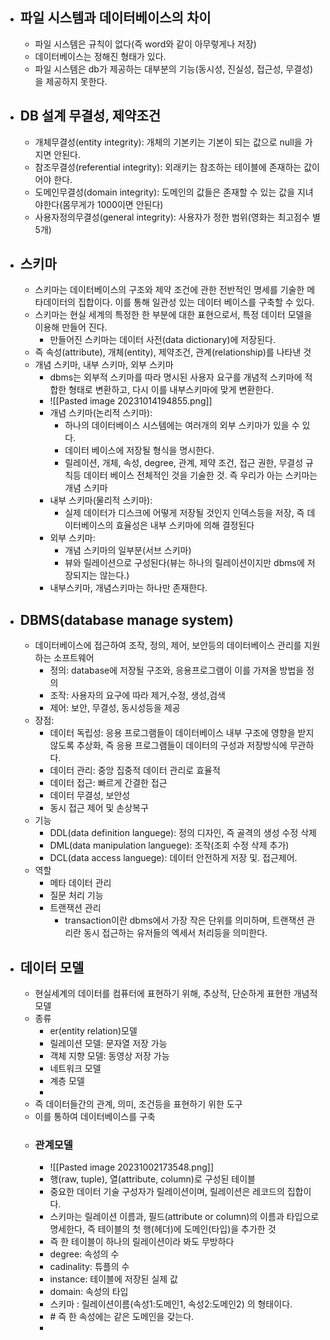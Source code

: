 * ## 파일 시스템과 데이터베이스의 차이
	* 파일 시스템은 규칙이 없다(즉 word와 같이 아무렇게나 저장)
	* 데이터베이스는 정해진 형태가 있다.
	* 파일 시스템은 db가 제공하는 대부분의 기능(동시성, 진실성, 접근성, 무결성)을 제공하지 못한다.
* ## DB 설계 무결성, 제약조건
	* 개체무결성(entity integrity): 개체의 기본키는 기본이 되는 값으로 null을 가지면 안된다.
	* 참조무결성(referential integrity): 외래키는 참조하는 테이블에 존재하는 값이어야 한다.
	* 도메인무결성(domain integrity): 도메인의 값들은 존재할 수 있는 값을 지녀야한다(몸무게가 1000이면 안된다)
	* 사용자정의무결성(general integrity): 사용자가 정한 범위(영화는 최고점수 별5개)
* ## 스키마
	* 스키마는 데이터베이스의 구조와 제약 조건에 관한 전반적인 명세를 기술한 메타데이터의 집합이다. 이를 통해 일관성 있는 데이터 베이스를 구축할 수 있다.
	* 스키마는 현실 세계의 특정한 한 부분에 대한 표현으로서, 특정 데이터 모델을 이용해 만들어 진다.
		* 만들어진 스키마는 데이터 사전(data dictionary)에 저장된다.
	* 즉 속성(attribute), 개체(entity), 제약조건, 관계(relationship)를 나타낸 것
	* 개념 스키마, 내부 스키마, 외부 스키마
		* dbms는 외부적 스키마를 따라 명시된 사용자 요구를 개념적 스키마에 적합한 형태로 변환하고, 다시 이를 내부스키마에 맞게 변환한다.
		* ![[Pasted image 20231014194855.png]]
		* 개념 스키마(논리적 스키마): 
			* 하나의 데이터베이스 시스템에는 여러개의 외부 스키마가 있을 수 있다.
			* 데이터 베이스에 저장될 형식을 명시한다.
			* 릴레이션, 개체, 속성, degree, 관계, 제약 조건, 접근 권한, 무결성 규칙등 데이터 베이스 전체적인 것을 기술한 것. 즉 우리가 아는 스키마는 개념 스키마
		* 내부 스키마(물리적 스키마): 
			* 실제 데이터가 디스크에 어떻게 저장될 것인지 인덱스등을 저장, 즉 데이터베이스의 효율성은 내부 스키마에 의해 결정된다
		* 외부 스키마: 
			* 개념 스키마의 일부분(서브 스키마)
			* 뷰와 릴레이션으로 구성된다(뷰는 하나의 릴레이션이지만 dbms에 저장되지는 않는다.)
		* 내부스키마, 개념스키마는 하나만 존재한다.
* ## DBMS(database manage system)
	* 데이터베이스에 접근하여 조작, 정의, 제어, 보안등의 데이터베이스 관리를 지원하는 소프트웨어
		* 정의: database에 저장될 구조와, 응용프로그램이 이를 가져올 방법을 정의
		* 조작: 사용자의 요구에 따라 제거,수정, 생성,검색
		* 제어: 보안, 무결성, 동시성등을 제공
	* 장점: 
		* 데이터 독립성:  응용 프로그램들이 데이터베이스 내부 구조에 영향을 받지 않도록 추상화, 즉 응용 프로그램들이 데이터의 구성과 저장방식에 무관하다. 
		* 데이터 관리: 중앙 집중적 데이터 관리로 효율적
		* 데이터 접근: 빠르게 간결한 접근
		* 데이터 무결성, 보안성
		* 동시 접근 제어 및 손상복구
	* 기능
		* DDL(data definition languege): 정의 디자인, 즉 골격의 생성 수정 삭제
		* DML(data manipulation languege): 조작(조회 수정 삭제 추가)
		* DCL(data access languege): 데이터 안전하게 저장 및. 접근제어.
	* 역할
		* 메타 데이터 관리
		* 질문 처리 기능
		* 트랜잭션 관리
			* transaction이란 dbms에서 가장 작은 단위를 의미하며, 트랜잭션 관리란 동시 접근하는 유저들의 엑세서 처리등을 의미한다.
* ## 데이터 모델
	* 현실세계의 데이터를 컴퓨터에  표현하기 위해, 추상적, 단순하게  표현한 개념적 모델
	* 종류
		* er(entity relation)모델
		* 릴레이션 모델: 문자열 저장 가능
		* 객체 지향 모델: 동영상 저장 가능
		* 네트워크 모델
		* 계층 모델
		* 
	* 즉 데이터들간의 관계, 의미, 조건등을 표현하기 위한 도구
	* 이를 통하여 데이터베이스를 구축
	* ### 관계모델
		* ![[Pasted image 20231002173548.png]]
		* 행(raw, tuple), 열(attribute, column)로 구성된 테이블
		* 중요한 데이터 기술 구성자가 릴레이션이며, 릴레이션은 레코드의 집합이다.
		* 스키마는 릴레이션 이름과, 필드(attribute or column)의 이름과 타입으로 명세한다, 즉 테이블의 첫 행(헤더)에 도메인(타입)을 추가한 것
		* 즉 한 테이블이 하나의 릴레이션이라 봐도 무방하다
		* degree: 속성의 수
		* cadinality: 튜플의 수
		* instance: 테이블에 저장된 실제 값
		* domain: 속성의 타입
		* 스키마 : 릴레이션이름(속성1:도메인1, 속성2:도메인2) 의 형태이다.
		* \# 즉 한 속성에는 같은 도메인을 갖는다.
		* 